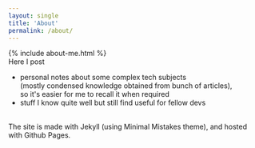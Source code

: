 ```yaml
---
layout: single
title: 'About'
permalink: /about/
---
```


{% include about-me.html %}
<br/>
Here I post
- personal notes about some complex tech subjects<br/>(mostly condensed knowledge obtained from bunch of articles),<br/>so it's easier for me to recall it when required
- stuff I know quite well but still find useful for fellow devs

<br/>
The site is made with Jekyll (using Minimal Mistakes theme), and hosted with Github Pages.
